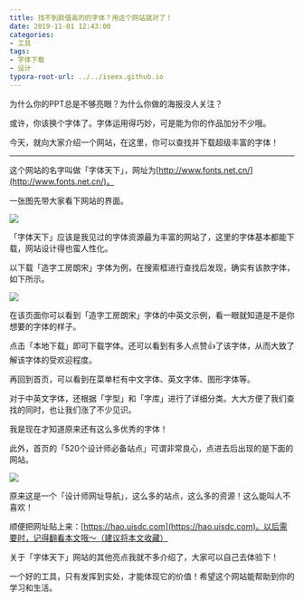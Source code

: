 ```yaml
---
title: 找不到颜值高的的字体？用这个网站就对了！
date: 2019-11-01 12:43:00
categories:
- 工具
tags:
- 字体下载
- 设计
typora-root-url: ../../iseex.github.io
---
```


为什么你的PPT总是不够亮眼？为什么你做的海报没人关注？

或许，你该换个字体了。字体运用得巧妙，可是能为你的作品加分不少哦。

今天，就向大家介绍一个网站，在这里，你可以查找并下载超级丰富的字体！

----
这个网站的名字叫做「字体天下」，网址为[http://www.fonts.net.cn/](http://www.fonts.net.cn/)。

一张图先带大家看下网站的界面。

![](https://upload-images.jianshu.io/upload_images/2787497-9e631a8cbaccefa1.png?imageMogr2/auto-orient/strip%7CimageView2/2/w/1240)

「字体天下」应该是我见过的字体资源最为丰富的网站了，这里的字体基本都能下载，网站设计得也蛮人性化。

以下载「造字工房朗宋」字体为例，在搜索框进行查找后发现，确实有该款字体，如下所示。

![](https://upload-images.jianshu.io/upload_images/2787497-21dbfe3fb4f75172.png?imageMogr2/auto-orient/strip%7CimageView2/2/w/1240)

在该页面你可以看到「造字工房朗宋」字体的中英文示例，看一眼就知道是不是你想要的字体的样子。

点击「本地下载」即可下载字体。还可以看到有多人点赞👍了该字体，从而大致了解该字体的受欢迎程度。

再回到首页，可以看到在菜单栏有中文字体、英文字体、图形字体等。

对于中英文字体，还根据「字型」和「字库」进行了详细分类。大大方便了我们查找的同时，也让我们涨了不少见识。

我是现在才知道原来还有这么多优秀的字体！

此外，首页的「520个设计师必备站点」可谓非常良心，点进去后出现的是下面的网站。

![](https://upload-images.jianshu.io/upload_images/2787497-50df6833d1a42fbb.png?imageMogr2/auto-orient/strip%7CimageView2/2/w/1240)

原来这是一个「设计师网址导航」，这么多的站点，这么多的资源！这么能叫人不喜欢！

顺便把网址贴上来：[https://hao.uisdc.com](https://hao.uisdc.com)。以后需要时，记得翻看本文哦～（建议将本文收藏）

关于「字体天下」网站的其他亮点我就不多介绍了，大家可以自己去体验下！

一个好的工具，只有发挥到实处，才能体现它的价值！希望这个网站能帮助到你的学习和生活。